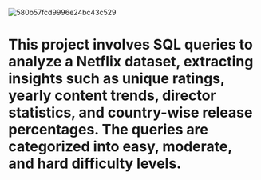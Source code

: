 ![580b57fcd9996e24bc43c529](https://github.com/user-attachments/assets/189ab24c-eecb-4467-b54d-73969b77ff67)

# This project involves SQL queries to analyze a Netflix dataset, extracting insights such as unique ratings, yearly content trends, director statistics, and country-wise release percentages. The queries are categorized into easy, moderate, and hard difficulty levels.
